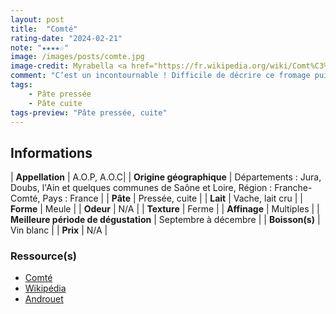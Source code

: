```yaml
---
layout: post
title:  "Comté"
rating-date: "2024-02-21"
note: "★★★★☆"
image: /images/posts/comte.jpg
image-credit: Myrabella <a href="https://fr.wikipedia.org/wiki/Comt%C3%A9_(fromage)#/media/Fichier:Comte_AOP.jpg" title="Main Page">Wikimedia Commons</a>
comment: "C’est un incontournable ! Difficile de décrire ce fromage puisque que selon son affinage, son goût évoluera. Un comté plus jeune sera plus fruité alors qu’un fromage plus affiné offrira plus de caractère en bouche."
tags:
    - Pâte pressée
    - Pâte cuite
tags-preview: "Pâte pressée, cuite"
---
```


## Informations

| **Appellation** | A.O.P, A.O.C|
| **Origine géographique** | Départements : Jura, Doubs, l'Ain et quelques communes de Saône et Loire, Région : Franche-Comté, Pays : France   |
| **Pâte** | Pressée, cuite |
| **Lait** | Vache, lait cru |
| **Forme** | Meule |
| **Odeur** | N/A |
| **Texture** | Ferme |
| **Affinage** | Multiples |
| **Meilleure période de dégustation** | Septembre à décembre |
| **Boisson(s)** | Vin blanc |
| **Prix** | N/A |

### Ressource(s)
* [Comté](https://www.comte.com/)
* [Wikipédia](https://fr.m.wikipedia.org/wiki/Comt%C3%A9_(fromage))
* [Androuet](https://androuet.com/fromage.php?id=126)